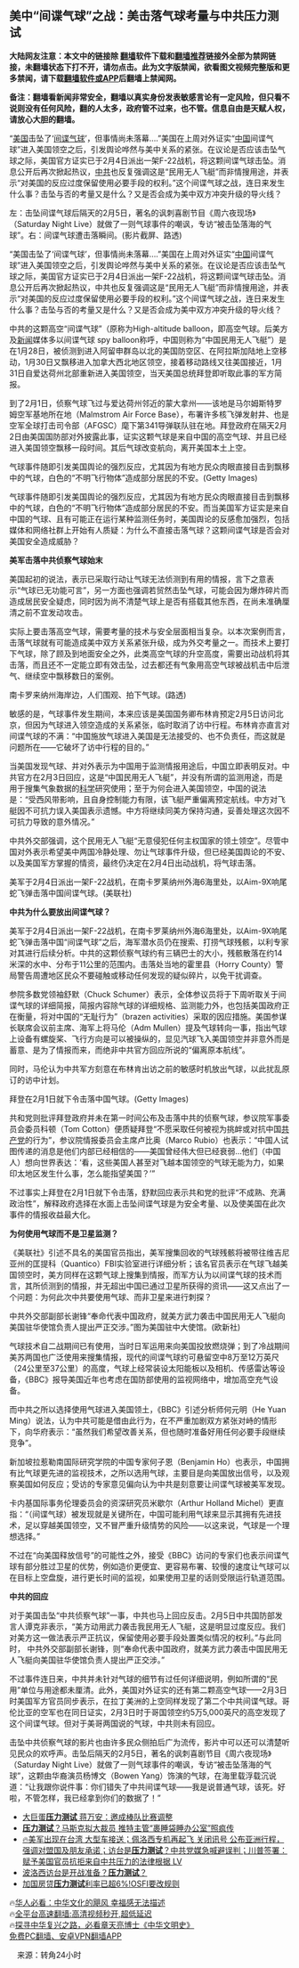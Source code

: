  <!-- 面包屑导航 --> <h2>美中“间谍气球”之战：美击落气球考量与中共压力测试</h2> <p class="notice"><b>大陆网友注意：本文中的链接除 <a href="https://github.com/bannedbook/fanqiang" >翻墙</a>软件下载和<a href="https://github.com/killgcd/justmysocks/blob/master/README.md">翻墙推荐</a>链接外全部为禁网链接，未翻墙状态下打不开，请勿点击。此为文字版禁闻，欲看图文视频完整版和更多禁闻，请下载<a href="https://github.com/bannedbook/fanqiang">翻墙软件或APP</a>后翻墙上禁闻网。</p><p>备注：翻墙看新闻非常安全，翻墙以真实身份发表敏感言论有一定风险，但只看不说则没有任何风险，翻的人太多，政府管不过来，也不管。信息自由是天赋人权，请放心大胆的翻墙。</b></p>  <div class="entry"> <p id="summary">“<a href="https://www.bannedbook.org/bnews/tag/%e7%be%8e%e5%9b%bd/" class="st_tag internal_tag" rel="tag" title="标签 美国 下的日志">美国</a>击坠了‘<a href="https://www.bannedbook.org/bnews/tag/%e9%97%b4%e8%b0%8d/" class="st_tag internal_tag" rel="tag" title="标签 间谍 下的日志">间谍</a><a href="https://www.bannedbook.org/bnews/tag/%E6%B0%94%E7%90%83/" class="st_tag internal_tag" rel="tag" title="标签 气球 下的日志">气球</a>’，但事情尚未落幕&#8230;.”美国在上周对外证实“<span class='wp_keywordlink_affiliate'><a href="https://www.bannedbook.org/" title="中国" target="_blank">中国</a></span>间谍气球”进入美国领空之后，引发舆论哗然与美中关系的紧张。在议论是否应该击坠气球之际，美国官方证实已于2月4日派出一架F-22战机，将这颗间谍气球击坠。消息公开后再次掀起热议，<a href="https://www.bannedbook.org/bnews/tag/%e4%b8%ad%e5%85%b1/" class="st_tag internal_tag" rel="tag" title="标签 中共 下的日志">中共</a>也反复强调这是“民用无人飞艇”而非情搜用途，并表示“对美国的反应过度保留使用必要手段的权利。”这个间谍气球之战，连日来发生什么事？击坠与否的考量又是什么？又是否会成为美中双方冲突升级的导火线？</p> <p id="conimg">左：击坠间谍气球后隔天的2月5日，著名的讽刺喜剧节目《周六夜现场》（Saturday Night Live）就做了一则气球事件的嘲讽，专访“被击坠落海的气球”。右：间谍气球遭击落瞬间。(影片截屏、路透)</p> <p>“美国击坠了‘间谍气球’，但事情尚未落幕&#8230;.”美国在上周对外证实“<a href="https://www.bannedbook.org/bnews/tag/%E4%B8%AD%E5%9B%BD/" class="st_tag internal_tag" rel="tag" title="标签 中国 下的日志">中国</a>间谍气球”进入美国领空之后，引发舆论哗然与美中关系的紧张。在议论是否应该击坠气球之际，美国官方证实已于2月4日派出一架F-22战机，将这颗间谍气球击坠。消息公开后再次掀起热议，中共也反复强调这是“民用无人飞艇”而非情搜用途，并表示“对美国的反应过度保留使用必要手段的权利。”这个间谍气球之战，连日来发生什么事？击坠与否的考量又是什么？又是否会成为美中双方冲突升级的导火线？</p> <p>中共的这颗高空“间谍气球”（原称为High-altitude balloon，即高空气球。后美方及<span class='wp_keywordlink_affiliate'><a href="https://www.bannedbook.org/" title="新闻">新闻</a></span>媒体多以间谍气球 spy balloon称呼，中国则称为“中国民用无人飞艇”）是在1月28日，被侦测到进入阿留申群岛以北的美国防空区、在阿拉斯加陆地上空移动，1月30日又飘移进入加拿大西北地区领空，接着移动路线又往美国接近，1月31日自爱达荷州北部重新进入美国领空，当天美国总统拜登即听取此事的军方简报。</p> <p>到了2月1日，侦察气球飞过与爱达荷州邻近的蒙大拿州——该地是马尔姆斯特罗姆空军基地所在地（Malmstrom Air Force Base），布署许多核飞弹发射井、也是空军全球打击司令部（AFGSC）麾下第341导弹联队驻在地。拜登政府在隔天2月2日由美国国防部对外披露此事，证实这颗气球是来自中国的高空气球、并且已经进入美国领空飘移一段时间。其后气球改变航向，离开美国本土上空。</p> <p>气球事件随即引发美国舆论的强烈反应，尤其因为有地方民众肉眼直接目击到飘移中的气球，白色的“不明飞行物体”造成部分居民的不安。(Getty Images)</p> <p>气球事件随即引发美国舆论的强烈反应，尤其因为有地方民众肉眼直接目击到飘移中的气球，白色的“不明飞行物体”造成部分居民的不安。而当美国军方证实是来自中国的气球、且有可能正在运行某种监测任务时，美国舆论的反感愈加强烈，包括媒体和网络社群上开始有人质疑：为什么不直接击落气球？这颗间谍气球是否会对美国安全造成威胁？</p> <p><strong>美军击落中共侦察气球始末</strong></p> <p>美国起初的说法，表示已采取行动让气球无法侦测到有用的情报，言下之意表示“气球已无功能可言”，另一方面也强调若贸然击坠气球，可能会因为爆炸碎片而造成居民安全疑虑，同时因为尚不清楚气球上是否有搭载其他东西，在尚未准确厘清之前不宜发动攻击。</p>  <p>实际上要击落高空气球，需要考量的技术与安全层面相当复杂。以本次案例而言，击落气球就有可能造成美中双方关系紧张升级，成为外交考量之一。而技术上要打下气球，除了顾及到地面安全之外，此类高空气球的升空高度，需要出动战机将其击落，而且还不一定能立即有效击坠，过去都还有气象用高空气球被战机击中后泄气、继续空中飘移数日的案例。</p> <p>南卡罗来纳州海岸边，人们围观、拍下气球。(路透)</p> <p>敏感的是，气球事件发生期间，本来应该是美国国务卿布林肯预定2月5日访问北京，但因为气球进入领空造成的关系紧张，临时取消了访中行程。布林肯亦直言对间谍气球的不满：“中国施放气球进入美国是无法接受的、也不负责任，而这就是问题所在——它破坏了访中行程的目的。”</p> <p>当美国发现气球、并对外表示为中国用于监测情报用途后，中国立即表明反对。中共官方在2月3日回应，这是“中国民用无人飞艇”，并没有所谓的监测用途，而是用于搜集气象数据的<span class='wp_keywordlink'><a href="https://www.bannedbook.org/forum11/topic309.html" title="禁片：“科学”的棍子" target="_blank">科学</a></span>研究使用；至于为何会进入美国领空，中国的说法是：“受西风带影响，且自身控制能力有限，该飞艇严重偏离预定航线。中方对飞艇因不可抗力误入美国表示遗憾。中方将继续同美方保持沟通，妥善处理这次因不可抗力导致的意外情况。”</p> <p> 中共外交部强调，这个民用无人飞艇“无意侵犯任何主权国家的领土领空”。尽管中国对外表示希望美中两国冷静处理、勿让气球事件升级，但已经美国舆论的不安、以及美国军方掌握的情资，最终仍决定在2月4日出动战机，将气球击落。</p> <p>美军于2月4日派出一架F-22战机，在南卡罗莱纳州外海6海里处，以Aim-9X响尾蛇飞弹击落中国间谍气球。(美联社)</p> <p><strong>中共为什么要放出间谍气球？</strong></p> <p>美军于2月4日派出一架F-22战机，在南卡罗莱纳州外海6海里处，以Aim-9X响尾蛇飞弹击落中国“间谍气球”之后，海军潜水员仍在搜索、打捞气球残骸，以利专家对其进行后续分析。中共的这颗侦察气球约有三辆巴士的大小，残骸散落在约14米深的水中、分布于11公里的范围内。击落处当地的霍里县（Horry County）警局警告周遭地区民众不要碰触或移动任何发现的疑似碎片，以免干扰调查。</p> <p>参院多数党领袖舒默（Chuck Schumer）表示，全体参议员将于下周听取关于间谍气球的详细简报，简报内容除气球的详细规格、监测能力外，也包括美国政府正在衡量，将对中国的“无耻行为”（brazen activities）采取的因应措施。美国参谋长联席会议前主席、海军上将马伦（Adm Mullen）提及气球转向一事，指出气球上设备有螺旋桨、飞行方向是可以被操纵的，显见汽球飞入美国领空并非意外而是蓄意、是为了情报而来，而绝非中共官方回应所说的“偏离原本航线”。</p>  <p>同时，马伦认为中共军方刻意在布林肯出访之前的敏感时机放出气球，以此扰乱原订的访中计划。</p> <p>拜登在2月1日就下令击落中国气球。(Getty Images)</p> <p>共和党则批评拜登政府并未在第一时间公布及击落中共的侦察气球，参议院军事委员会委员科顿（Tom Cotton）便质疑拜登“不愿采取任何被视为挑衅或对抗中国<a href="https://www.bannedbook.org/bnews/tag/%e5%85%b1%e4%ba%a7%e5%85%9a/" class="st_tag internal_tag" rel="tag" title="标签 共产党 下的日志">共产党</a>的行为”，参议院情报委员会主席卢比奥（Marco Rubio）也表示：“中国人试图传递的消息是他们内部已经相信的——美国曾经伟大但已经衰弱&#8230;他们（中国人）想向世界表达：‘看，这些美国人甚至对飞越本国领空的气球无能为力，如果印太地区发生什么事，怎么能指望美国？’”</p> <p>不过事实上拜登在2月1日就下令击落，舒默回应表示共和党的批评“不成熟、充满政治性”，解释政府选择在水面上击坠间谍气球是为安全考量、以及使美国在此次事件的情报收益最大化。</p> <p><strong>为何使用气球而不是卫星监测？</strong></p> <p>《美联社》引述不具名的美国官员指出，美军搜集回收的气球残骸将被带往维吉尼亚州的匡提科（Quantico）FBI实验室进行详细分析；该名官员表示在气球飞越美国领空时，美方同样在这颗气球上搜集到情报，而军方认为以间谍气球的技术而言，其所侦测到的情报，并无超出中国已通过卫星所获得的资讯——这又点出了一个问题：为何此次中共要使用气球、而非卫星来进行刺探？</p> <p> 中共外交部副部长谢锋“奉命代表中国政府，就美方武力袭击中国民用无人飞艇向美国驻华使馆负责人提出严正交涉。”图为美国驻中大使馆。(欧新社)</p> <p>气球技术自二战期间已有使用，当时日军运用来向美国投放燃烧弹；到了冷战期间美苏两国也广泛使用来搜集情报，现代的间谍气球约可悬留空中8万至12万英尺（24公里至37公里）的高度，气球上经常装设太阳能板以及相机、传感雷达等设备，《BBC》报导美国近年也考虑在国防部使用的监视网络中，增加高空充气设备。</p> <p>而中共之所以选择使用气球进入美国领土，《BBC》引述分析师何元明（He Yuan Ming）说法，认为中共可能是借由此行为，在不严重加剧双方紧张对峙的情形下，向华府表示：“虽然我们希望改善关系，但也随时准备好用任何必要手段继续竞争”。</p>  <p>新加坡拉惹勒南国际研究学院的中国专家何子恩（Benjamin Ho）也表示，中国拥有比气球更先进的监视技术，之所以选用气球，主要目是向美国放出信号，以及观察美国如何反应；受访的专家意见偏向认为中共是刻意要让间谍气球被美军发现。</p> <p>卡内基国际事务伦理委员会的资深研究员米歇尔（Arthur Holland Michel）更直指：“（间谍气球）被发现就是关键所在，中国可能利用气球来显示其拥有先进技术，足以穿越美国领空，又不冒严重升级情势的风险——以这来说，气球是一个理想选择。”</p> <p>不过在“向美国释放信号”的可能性之外，接受《BBC》访问的专家们也表示间谍气球有部分胜过卫星的优势，例如造价更便宜、更容易布署、较慢的速度让气球可以在目标上空盘旋，进行更长时间的监视，如果使用卫星的话则受限运行轨道范围。</p> <p><strong>中共的回应</strong></p> <p>对于美国击坠“中共侦察气球”一事，中共也马上回应反击。2月5日中共国防部发言人谭克非表示，“美方动用武力袭击我民用无人飞艇，这是明显过度反应。我们对美方这一做法表示严正抗议，保留使用必要手段处置类似情况的权利。”与此同时， 中共外交部副部长谢锋，则“奉命代表中国政府，就美方武力袭击中国民用无人飞艇向美国驻华使馆负责人提出严正交涉。”</p> <p>不过事件连日来，中共并未针对气球的细节有过任何详细说明，例如所谓的“民用”单位与用途都未厘清。此外，美国对外证实的还有第二颗高空气球——2月3日时美国军方官员同步表示，在拉丁美洲的上空同样发现了第二个中共间谍气球。哥伦比亚的空军也在同日证实，2月3日时于哥国领空约5万5,000英尺的高空发现了这个间谍气球。但对于美哥两国说的气球，中共则未有回应。</p> <p>击坠中共侦察气球的影片也由许多民众侧拍后广为流传，影片中可以还可以清楚听见民众的欢呼声。击坠后隔天的2月5日，著名的讽刺喜剧节目《周六夜现场》（Saturday Night Live）就做了一则气球事件的嘲讽，专访“被击坠落海的气球”，这颗由华裔演员杨博文（Bowen Yang）饰演的气球，在海里载浮载沉说道：“让我跟你说件事：你们错失了中共间谍气球——我是说普通气球，该死。好啦，不管怎样，我已经拿到你们的数据了！”</p> <!--<div id="taboola-mid-1"></div>--><ul class='op-related-articles' title='相关阅读'> <li><a href='https://www.bannedbook.org/bnews/bannedvideo/20230117/1837200.html' target='_blank'>大巨蛋<b>压力测试</b> 蒋万安：邀成棒队比赛调整</a></li> <li><a href='https://www.bannedbook.org/bnews/cnnews/20221104/1806535.html' target='_blank'><b>压力测试</b>？马斯克拟大裁员 推特主管“裹睡袋睡办公室”照疯传</a></li> <li><a href='https://www.bannedbook.org/bnews/bannedvideo/20220731/1765462.html' target='_blank'>🔥美军出现在台湾 大型车接送；佩洛西专机再起飞 关闭讯号 公布亚洲行程，强调对盟国及朋友承诺；访台是<b>压力测试</b>？中共党媒急喊避误判；川普签署：赋予美国官员抗拒来自中共压力的法律根据  LV</a></li> <li><a href='https://www.bannedbook.org/bnews/cnnews/20220731/1765377.html' target='_blank'>波洛西访台是开战准备？<b>压力测试</b>？</a></li> <li><a href='https://www.bannedbook.org/bnews/cnnews/20220515/1732951.html' target='_blank'>加国房贷<b>压力测试</b>利率已超6%!OSFI要改规则</a></li> </ul> <p class="texttj"> 🔥<a href="https://www.bannedbook.org/bnews/comments/20220220/1694796.html" target="_blank">华人必看：中华文化的飓风 幸福感无法描述</a><br/> 🔥<a href="https://github.com/bannedbook/fanqiang/wiki/V2ray%E6%9C%BA%E5%9C%BA" target="_blank">全平台高速翻墙:高清视频秒开,超低延迟</a><br/> 🔥<a href="https://www.bannedbook.org/bnews/comments/20220808/1768773.html" target="_blank">探寻中华复兴之路，必看章天亮博士《中华文明史》</a><br/> <a href="https://github.com/bannedbook/fanqiang/wiki/%E7%A6%81%E9%97%BB%E7%BD%91%E5%AE%89%E5%8D%93%E7%BF%BB%E5%A2%99%E6%96%B0%E9%97%BBAPP" target="_blank">免费PC翻墙、安卓VPN翻墙APP</a><br/> </p><p class="src-info">　来源：转角24小时 </p> <a name='sharetosocial'></a> <div style="margin-bottom:5px;padding-bottom:5px;clear:both"> <div id="archive-pix-1" class="banner-ads"> <!-- AuctionX Display platform tag START --> <div id="27602x728x90x621x_ADSLOT1" clicktrack="%%CLICK_URL_ESC%%"></div>  <!-- AuctionX Display platform tag END --> </div> <div id="archive-pix-2" class="banner-ads"> <!-- AuctionX Display platform tag START --> <div id="27556x300x250x621x_ADSLOT1" clicktrack="%%CLICK_URL_ESC%%" style="margin:0 auto;text-align:center"></div>  <!-- AuctionX Display platform tag END --> </div> </div>  <div id="archive-pix-1" class="banner-ads"> <!-- AuctionX Display platform tag START --> <div id="27603x728x90x621x_ADSLOT1" clicktrack="%%CLICK_URL_ESC%%"></div>  <!-- AuctionX Display platform tag END --> </div> </div><!--END ENTRY--> 